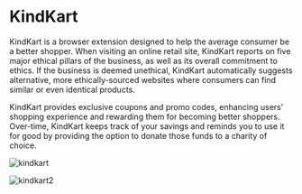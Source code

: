 # KindKart

KindKart is a browser extension designed to help the average consumer be a better shopper. When visiting an online retail site, KindKart reports on five major ethical pillars of the business, as well as its overall commitment to ethics. If the business is deemed unethical, KindKart automatically suggests alternative, more ethically-sourced websites where consumers can find similar or even identical products. 

KindKart provides exclusive coupons and promo codes, enhancing users’ shopping experience and rewarding them for becoming better shoppers. Over-time, KindKart keeps track of your savings and reminds you to use it for good by providing the option to donate those funds to a charity of choice. 

![kindkart](https://user-images.githubusercontent.com/47422637/87876462-36d67580-c9a6-11ea-92b8-ea5b21113e86.png)

![kindkart2](https://user-images.githubusercontent.com/47422637/87876464-3c33c000-c9a6-11ea-807b-bf1020cd3dae.png)

